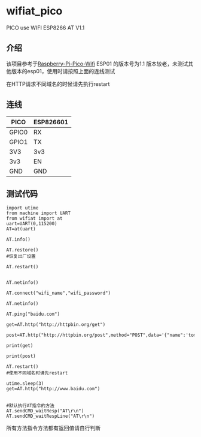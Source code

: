 # wifiat_pico
PICO use WIFI  ESP8266 AT V1.1


## 介绍

该项目参考于[Raspberry-Pi-Pico-Wifi](https://github.com/tkraspi/Raspberry-Pi-Pico-Wifi)
ESP01 的版本号为1.1 版本较老，未测试其他版本的esp01，使用时请按照上面的连线测试

在HTTP请求不同域名的时候请先执行restart


## 连线
|PICO|ESP826601|
|-|-|
|GPIO0|RX|
|GPIO1|TX|
|3V3|3v3|
|3v3|EN|
|GND|GND|
 
 ## 测试代码
 
```
import utime
from machine import UART
from wifiat import at
uart=UART(0,115200)
AT=at(uart)

AT.info()

AT.restore()
#恢复出厂设置

AT.restart()


AT.netinfo()

AT.connect("wifi_name","wifi_password")

AT.netinfo()

AT.ping("baidu.com")

get=AT.http("http://httpbin.org/get")

post=AT.http("http://httpbin.org/post",method="POST",data='{"name":'tom',"AGE":'12'}',timeout=4)

print(get)

print(post)

AT.restart()
#使用不同域名时请先restart

utime.sleep(3)
get=AT.http("http://www.baidu.com")


#默认执行AT指令的方法
AT.sendCMD_waitResp("AT\r\n")
AT.sendCMD_waitRespLine("AT\r\n")
```

所有方法指令方法都有返回值请自行判断


